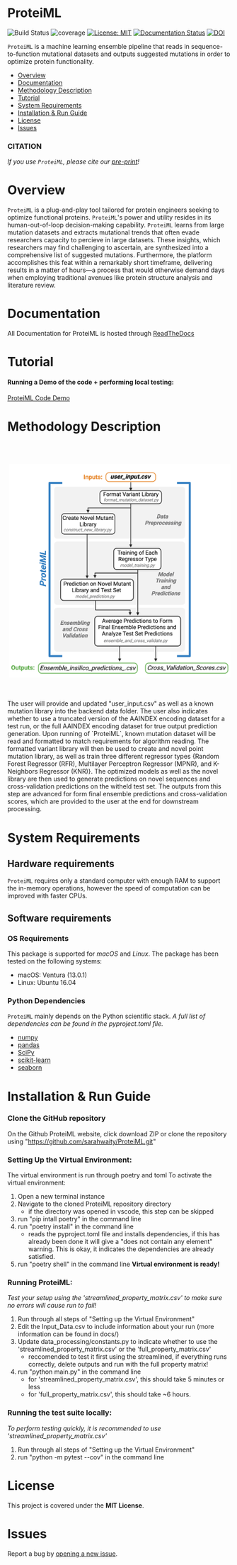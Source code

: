 # ProteiML
![Build Status](https://github.com/sarahwaity/ProteiML/actions/workflows/config.yml/badge.svg)
![coverage](https://img.shields.io/badge/coverage-94%25-green)
[![License: MIT](https://img.shields.io/badge/License-MIT-yellow.svg)](https://opensource.org/licenses/MIT)
[![Documentation Status](https://readthedocs.org/projects/proteiml/badge/?version=latest)](https://proteiml.readthedocs.io/en/latest/?badge=latest)
[![DOI](https://zenodo.org/badge/666693326.svg)](https://zenodo.org/badge/latestdoi/666693326)

`ProteiML` is a machine learning ensemble pipeline that reads in sequence-to-function mutational datasets and outputs suggested mutations in order to optimize protein functionality. 

- [Overview](#overview)
- [Documentation](#documentation)
- [Methodology Description](#Methodology-Description)
- [Tutorial](#Tutorial)
- [System Requirements](#system-requirements)
- [Installation & Run Guide](#installation-&-Run-guide)
- [License](#license)
- [Issues](https://github.com/sarahwaity/ProteiML/issues)


### CITATION
*If you use `ProteiML`, please cite our [pre-print](https://doi.org/10.1101/2023.04.13.536801)!*  


# Overview
`ProteiML` is a plug-and-play tool tailored for protein engineers seeking to optimize functional proteins. `ProteiML`'s power and utility resides in its human-out-of-loop decision-making capability. `ProteiML` learns from large mutation datasets and extracts mutational trends that often evade researchers capacity to percieve in large datasets. These insights, which researchers may find challenging to ascertain, are synthesized into a comprehensive list of suggested mutations. Furthermore, the platform accomplishes this feat within a remarkably short timeframe, delivering results in a matter of hours—a process that would otherwise demand days when employing traditional avenues like protein structure analysis and literature review.

# Documentation
All Documentation for ProteiML is hosted through [ReadTheDocs](https://proteiml.readthedocs.io/en/latest/index.html)

# Tutorial
#### Running a Demo of the code + performing local testing:
[ProteiML Code Demo](https://www.youtube.com/watch?v=2YPP6vm1DtA)

# Methodology Description
<img src=workflow.png width=500 align="right" vspace = "50">
The user will provide and updated "user_input.csv" as well as a known mutation library into the backend data folder. The user also indicates whether to use a truncated version of the AAINDEX encoding dataset for a test run, or the full AAINDEX encoding dataset for true output prediction generation. Upon running of `ProteiML`, known mutation dataset will be read and formatted to match requirements for algorithm reading. The formatted variant library will then be used to create and novel point mutation library, as well as train three different regressor types {Random Forest Regressor (RFR), Multilayer Perceptron Regressor (MPNR), and K-Neighbors Regressor (KNR)}. The optimized models as well as the novel library are then used to generate predictions on novel sequences and cross-validation predictions on the witheld test set. The outputs from this step are advanced for form final ensemble predictions and cross-validation scores, which are provided to the user at the end for downstream processing. 


# System Requirements
## Hardware requirements
`ProteiML` requires only a standard computer with enough RAM to support the in-memory operations, however the speed of computation can be improved with faster CPUs.

## Software requirements
### OS Requirements
This package is supported for *macOS* and *Linux*. The package has been tested on the following systems:
+ macOS: Ventura (13.0.1)
+ Linux: Ubuntu 16.04

### Python Dependencies
`ProteiML` mainly depends on the Python scientific stack. 
*A full list of dependencies can be found in the pyproject.toml file.*

- [numpy](http://www.numpy.org/)
- [pandas](https://pandas.pydata.org/)
- [SciPy](https://scipy.org/)
- [scikit-learn](https://scikit-learn.org/stable/)
- [seaborn](https://seaborn.pydata.org/)



# Installation & Run Guide
### Clone the GitHub repository
On the Github ProteiML website, click download ZIP or clone the repository using "https://github.com/sarahwaity/ProteiML.git"


### Setting Up the Virtual Environment:
The virtual environment is run through poetry and toml
To activate the virtual environment:
1. Open a new terminal instance
2. Navigate to the cloned ProteiML repository directory
     - if the directory was opened in vscode, this step can be skipped
3. run "pip intall poetry" in the command line
4. run "poetry install" in the command line
    - reads the pyproject.toml file and installs dependencies, if this has already been done it will give a "does not contain any element" warning. This is okay, it indicates the dependencies are already satisfied. 
5. run "poetry shell" in the command line
**Virtual environment is ready!**


### Running ProteiML:
*Test your setup using the 'streamlined_property_matrix.csv' to make sure no errors will cause run to fail!*
1. Run through all steps of "Setting up the Virtual Environment"
2. Edit the Input_Data.csv to include information about your run (more information can be found in docs/)
3. Update data_processing/constants.py to indicate whether to use the 'streamlined_property_matrix.csv' or the 'full_property_matrix.csv'
    - reccomended to test it first using the streamlined, if everything runs correctly, delete outputs and run with the full property matrix!
4. run "python main.py" in the command line
    - for 'streamlined_property_matrix.csv', this should take 5 minutes or less
    - for 'full_property_matrix.csv', this should take ~6 hours. 


### Running the test suite locally:
*To perform testing quickly, it is recommended to use 'streamlined_property_matrix.csv'*
1. Run through all steps of "Setting up the Virtual Environment"
2. run "python -m pytest --cov" in the command line


# License
This project is covered under the **MIT License**.


# Issues
Report a bug by [opening a new issue](https://github.com/sarahwaity/ProteiML/issues).
